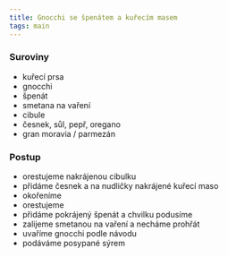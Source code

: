 ```yaml
---
title: Gnocchi se špenátem a kuřecím masem
tags: main
---
```


### Suroviny
- kuřecí prsa
- gnocchi
- špenát
- smetana na vaření
- cibule
- česnek, sůl, pepř, oregano
- gran moravia / parmezán

### Postup
- orestujeme nakrájenou cibulku
- přidáme česnek a na nudličky nakrájené kuřecí maso
- okořeníme
- orestujeme
- přidáme pokrájený špenát a chvilku podusíme
- zalijeme smetanou na vaření a necháme prohřát
- uvaříme gnocchi podle návodu
- podáváme posypané sýrem
